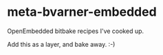 # meta-bvarner-embedded
OpenEmbedded bitbake recipes I've cooked up.

Add this as a layer, and bake away. :-)

